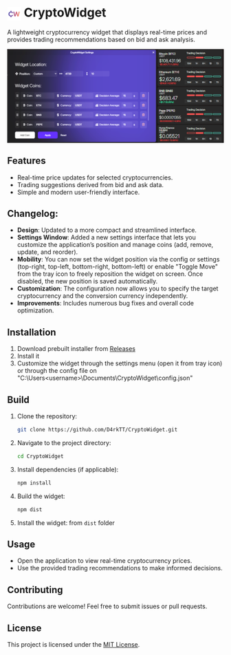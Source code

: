 # <img width="32px" height="32px" src="cw.png" align="center"> CryptoWidget

A lightweight cryptocurrency widget that displays real-time prices and provides trading recommendations based on bid and ask analysis.

<p align="center"><img align="center" src="screenshot.png"></p>

## Features
- Real-time price updates for selected cryptocurrencies.
- Trading suggestions derived from bid and ask data.
- Simple and modern user-friendly interface.

## Changelog:
- **Design**: Updated to a more compact and streamlined interface.
- **Settings Window**: Added a new settings interface that lets you customize the application’s position and manage coins (add, remove, update, and reorder).
- **Mobility**: You can now set the widget position via the config or settings (top-right, top-left, bottom-right, bottom-left) or enable "Toggle Move" from the tray icon to freely reposition the widget on screen. Once disabled, the new position is saved automatically.
- **Customization**: The configuration now allows you to specify the target cryptocurrency and the conversion currency independently.
- **Improvements**: Includes numerous bug fixes and overall code optimization.

## Installation
1. Download prebuilt installer from [Releases](https://github.com/D4rkTT/CryptoWidget/releases)
2. Install it
3. Customize the widget through the settings menu (open it from tray icon) or through the config file on "C:\Users\<username>\Documents\CryptoWidget\config.json"

## Build
1. Clone the repository:
   ```sh
   git clone https://github.com/D4rkTT/CryptoWidget.git
   ```
2. Navigate to the project directory:
   ```sh
   cd CryptoWidget
   ```
3. Install dependencies (if applicable):
   ```sh
   npm install
   ```
4. Build the widget:
   ```sh
   npm dist
   ```
5. Install the widget:
   from `dist` folder

## Usage
- Open the application to view real-time cryptocurrency prices.
- Use the provided trading recommendations to make informed decisions.

## Contributing
Contributions are welcome! Feel free to submit issues or pull requests.

## License
This project is licensed under the [MIT License](LICENSE).

